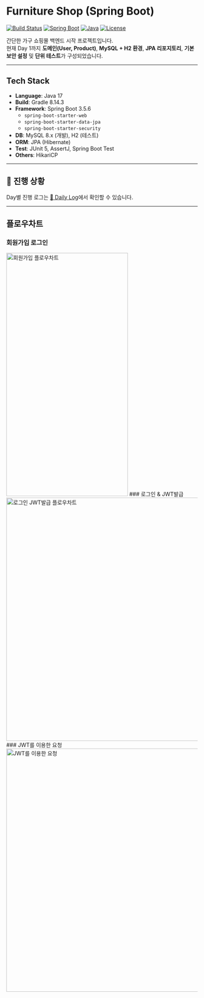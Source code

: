 # Furniture Shop (Spring Boot)

[![Build Status](https://img.shields.io/badge/Build-Passing-brightgreen)](https://github.com/your-username/furniture-shop/actions) <!-- GitHub Actions 등에 연결하시면 좋아요 -->
[![Spring Boot](https://img.shields.io/badge/Spring_Boot-3.5.6-brightgreen)](https://spring.io/projects/spring-boot)
[![Java](https://img.shields.io/badge/Java-17-orange)](https://www.oracle.com/java/technologies/javase/jdk17-archive-downloads.html)
[![License](https://img.shields.io/badge/License-MIT-blue.svg)](LICENSE) <!-- LICENSE 파일이 있다면 연결 -->

간단한 가구 쇼핑몰 백엔드 시작 프로젝트입니다.  
현재 Day 1까지 **도메인(User, Product)**, **MySQL + H2 환경**, **JPA 리포지토리**, **기본 보안 설정** 및 **단위 테스트**가 구성되었습니다.

---

## Tech Stack

*   **Language**: Java 17
*   **Build**: Gradle 8.14.3
*   **Framework**: Spring Boot 3.5.6
    *   `spring-boot-starter-web`
    *   `spring-boot-starter-data-jpa`
    *   `spring-boot-starter-security`
*   **DB**: MySQL 8.x (개발), H2 (테스트)
*   **ORM**: JPA (Hibernate)
*   **Test**: JUnit 5, AssertJ, Spring Boot Test
*   **Others**: HikariCP

---

## 📆 진행 상황
Day별 진행 로그는 [📘 Daily Log](docs/daily-log.md)에서 확인할 수 있습니다.

---
## 플로우차트
### 회원가입 로그인
<img width="320" height="640" alt="회원가입 플로우차트" src="https://github.com/user-attachments/assets/9fc2629a-7e90-4108-b9d4-8ce95ffa00c9" />
### 로그인 & JWT발급
<img width="640" height="640" alt="로그인 JWT발급 플로우차트" src="https://github.com/user-attachments/assets/98e75eb0-cb65-43e4-aaf5-98bf5651598c" />
### JWT를 이용한 요청
<img width="640" height="640" alt="JWT를 이용한 요청" src="https://github.com/user-attachments/assets/626654ad-79a1-4f54-85c5-b66d06cb8501" />
